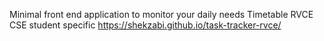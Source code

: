 
Minimal front end application to monitor your daily needs
Timetable RVCE CSE student specific 
https://shekzabi.github.io/task-tracker-rvce/

